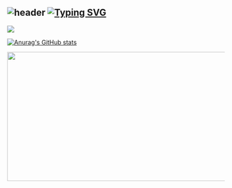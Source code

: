 ![header](https://capsule-render.vercel.app/api?type=waving&color=0:EEFF00,100:a82da8&height=100&section=header%20render)
[![Typing SVG](https://readme-typing-svg.demolab.com?font=Honk&size=36&pause=1000&color=DD4A4A&width=435&lines=Welcome+to+Yunie+Github)](https://git.io/typing-svg)
---
<a href="https://hits.seeyoufarm.com"><img src="https://hits.seeyoufarm.com/api/count/incr/badge.svg?url=https%3A%2F%2Fgithub.com%2Fdevyunie%2Fhit-counter&count_bg=%2379C83D&title_bg=%234554D9&icon=gnubash.svg&icon_color=%23E7E7E7&title=hits&edge_flat=false"/></a>

[![Anurag's GitHub stats](https://github-readme-stats.vercel.app/api?username=devyunie&include_all_commits=true&show_icons=true&theme=default)](https://github.com/anuraghazra/github-readme-stats)

<div align="center">
<a>
  <img
    src="https://render.gitanimals.org/farms/devyunie"
    width="1280"
    height="300"
  />
  </a>

